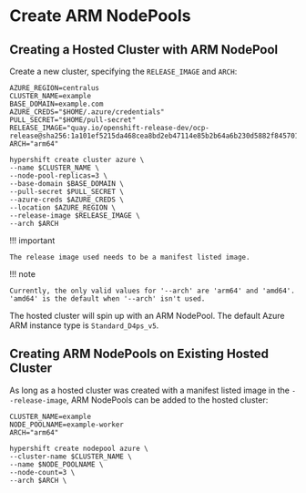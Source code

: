 # Create ARM NodePools

## Creating a Hosted Cluster with ARM NodePool
Create a new cluster, specifying the `RELEASE_IMAGE` and `ARCH`:

```shell linenums="1"
AZURE_REGION=centralus
CLUSTER_NAME=example
BASE_DOMAIN=example.com
AZURE_CREDS="$HOME/.azure/credentials"
PULL_SECRET="$HOME/pull-secret"
RELEASE_IMAGE="quay.io/openshift-release-dev/ocp-release@sha256:1a101ef5215da468cea8bd2eb47114e85b2b64a6b230d5882f845701f55d057f"
ARCH="arm64"

hypershift create cluster azure \
--name $CLUSTER_NAME \
--node-pool-replicas=3 \
--base-domain $BASE_DOMAIN \
--pull-secret $PULL_SECRET \
--azure-creds $AZURE_CREDS \
--location $AZURE_REGION \
--release-image $RELEASE_IMAGE \
--arch $ARCH
```

!!! important

    The release image used needs to be a manifest listed image.

!!! note

    Currently, the only valid values for '--arch' are 'arm64' and 'amd64'. 'amd64' is the default when '--arch' isn't used.

The hosted cluster will spin up with an ARM NodePool. The default Azure ARM instance type is `Standard_D4ps_v5`.

## Creating ARM NodePools on Existing Hosted Cluster
As long as a hosted cluster was created with a manifest listed image in the `--release-image`, ARM NodePools can be added to the hosted cluster:

```shell linenums="1"
CLUSTER_NAME=example
NODE_POOLNAME=example-worker
ARCH="arm64"

hypershift create nodepool azure \
--cluster-name $CLUSTER_NAME \
--name $NODE_POOLNAME \
--node-count=3 \
--arch $ARCH \
```